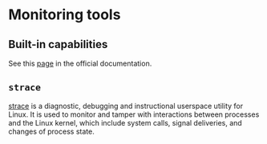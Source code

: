 # Monitoring tools

## Built-in capabilities

See this [page](https://www.postgresql.org/docs/current/dynamic-trace.html) in the official documentation.

## `strace`

[strace](https://strace.io/) is a diagnostic, debugging and instructional userspace utility for Linux. It is used
to monitor and tamper with interactions between processes and the Linux kernel, which include system calls, signal
deliveries, and changes of process state.
